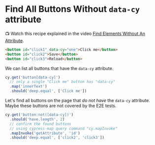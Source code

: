 # Find All Buttons Without `data-cy` attribute

📺 Watch this recipe explained in the video [Find Elements Without An Attribute](https://youtu.be/52KW-t2wWaE).

<!-- fiddle Find all buttons without data-cy attribute -->

```html
<button id="click1" data-cy="one">Click me</button>
<button id="click2">Save</button>
<button id="click3">Reload</button>
```

We can list all buttons that have the `data-cy` attribute.

```js
cy.get('button[data-cy]')
  // only a single "Click me" button has "data-cy"
  .map('innerText')
  .should('deep.equal', ['Click me'])
```

Let's find all buttons on the page that _do not have_ the `data-cy` attribute. Maybe these buttons are not covered by the E2E tests.

```js
cy.get('button:not([data-cy])')
  .should('have.length', 2)
  // confirm the found buttons
  // using cypress-map query command "cy.mapInvoke"
  .mapInvoke('getAttribute', 'id')
  .should('deep.equal', ['click2', 'click3'])
```

<!-- fiddle-end -->
